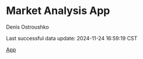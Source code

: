 # Market Analysis App
Denis Ostroushko

<!-- gfm -->

Last successful data update: 2024-11-24 16:59:19 CST

[App](https://kexite.shinyapps.io/super_secret_db/)
